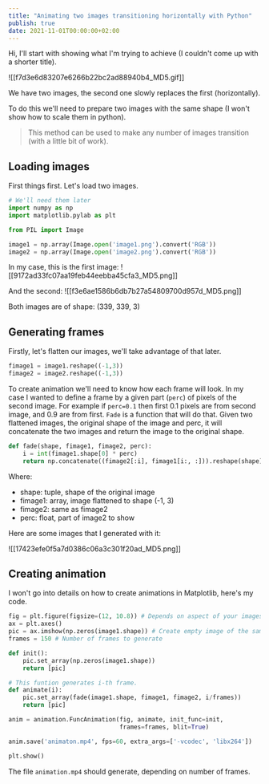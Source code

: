 ```yaml
---
title: "Animating two images transitioning horizontally with Python"
publish: true
date: 2021-11-01T00:00:00+02:00
---
```


Hi, I'll start with showing what I'm trying to achieve (I couldn't come up with a shorter title).

![[f7d3e6d83207e6266b22bc2ad88940b4_MD5.gif]]

We have two images, the second one slowly replaces the first (horizontally).

To do this we'll need to prepare two images with the same shape (I won't show how to scale them in python).

> This method can be used to make any number of images transition (with a little bit of work).

## Loading images

First things first. Let's load two images.

```python
# We'll need them later
import numpy as np
import matplotlib.pylab as plt

from PIL import Image

image1 = np.array(Image.open('image1.png').convert('RGB'))
image2 = np.array(Image.open('image2.png').convert('RGB'))
```

In my case, this is the first image:
![[9172ad33fc07aa19feb44eebba45cfa3_MD5.png]]

And the second:
![[f3e6ae1586b6db7b27a54809700d957d_MD5.png]]

Both images are of shape: (339, 339, 3)

## Generating frames

Firstly, let's flatten our images, we'll take advantage of that later.

```python
fimage1 = image1.reshape((-1,3))
fimage2 = image2.reshape((-1,3))
```

To create animation we'll need to know how each frame will look. In my case I wanted to define a frame by a given part (`perc`) of pixels of the second image. For example if `perc=0.1` then first 0.1 pixels are from second image, and 0.9 are from first. `Fade` is a function that will do that. Given two flattened images, the original shape of the image and perc, it will concatenate the two images and return the image to the original shape.

```python
def fade(shape, fimage1, fimage2, perc):
    i = int(fimage1.shape[0] * perc)
    return np.concatenate((fimage2[:i], fimage1[i:, :])).reshape(shape)
```

Where:

- shape: tuple, shape of the original image
- fimage1: array, image flattened to shape (-1, 3)
- fimage2: same as fimage2
- perc: float, part of image2 to show

Here are some images that I generated with it:

![[17423efe0f5a7d0386c06a3c301f20ad_MD5.png]]

## Creating animation

I won't go into details on how to create animations in Matplotlib, here's my code.

```python
fig = plt.figure(figsize=(12, 10.8)) # Depends on aspect of your images
ax = plt.axes()
pic = ax.imshow(np.zeros(image1.shape)) # Create empty image of the same shape as image to plot
frames = 150 # Number of frames to generate

def init():
    pic.set_array(np.zeros(image1.shape))
    return [pic]

# This funtion generates i-th frame.
def animate(i):
    pic.set_array(fade(image1.shape, fimage1, fimage2, i/frames))
    return [pic]

anim = animation.FuncAnimation(fig, animate, init_func=init,
                               frames=frames, blit=True)

anim.save('animaton.mp4', fps=60, extra_args=['-vcodec', 'libx264'])

plt.show()
```

The file `animation.mp4` should generate, depending on number of frames.
